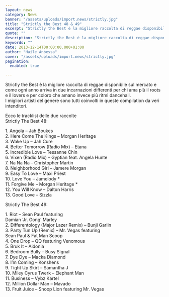 ```yaml
---
layout: news
category: News
banner: "/assets/uploads/import.news/strictly.jpg"
title: "Strictly the Best 48 & 49"
excerpt: "Strictly the Best è la migliore raccolta di reggae disponibile sul mercato e come ogni anno arriva in due incarnazioni differenti per chi ama più il roots e il lovers e per coloro che amano invece più ritmi dancehall. I migliori artisti del genere sono tutti coinvolti in queste compilation da veri intenditori. Ecco le [&hellip"
quote: ""
description: "Strictly the Best è la migliore raccolta di reggae disponibile sul mercato e come ogni anno arriva in due incarnazioni differenti per chi ama più il roots e il lovers e per coloro che amano invece più ritmi dancehall. I migliori artisti del genere sono tutti coinvolti in queste compilation da veri intenditori. Ecco le [&hellip"
keywords: ""
date: 2013-12-14T00:00:00.000+01:00
author: "Haile Anbessa"
cover: "/assets/uploads/import.news/strictly.jpg"
pagination:
  enabled: true

---
```


[](https://hotmc.com/strictly-the-best-48-49/strictly/)

Strictly the Best è la migliore raccolta di reggae disponibile sul mercato e come ogni anno arriva in due incarnazioni differenti per chi ama più il roots e il lovers e per coloro che amano invece più ritmi dancehall.  
I migliori artisti del genere sono tutti coinvolti in queste compilation da veri intenditori.

Ecco le tracklist delle due raccolte  
Strictly The Best 48:

1\. Angola – Jah Boukes  
2\. Here Come The Kings – Morgan Heritage  
3\. Wake Up – Jah Cure  
4\. Better Tomorrow (Radio Mix) – Etana  
5\. Incredible Love – Tessanne Chin  
6\. Vixen (Radio Mix) – Gyptian feat. Angela Hunte  
7\. Na Na Na – Christopher Martin  
8\. Neighborhood Girl – Jamere Morgan  
9\. Easy To Love – Maxi Priest  
10\. Love You – Jamelody \*  
11\. Forgive Me – Morgan Heritage \*  
12\. You Will Know – Dalton Harris  
13\. Good Love – Sizzla

Strictly The Best 49:

1\. Riot – Sean Paul featuring  
Damian ‘Jr. Gong’ Marley  
2\. Differentology (Major Lazer Remix) – Bunji Garlin  
3\. Party Tun Up (Remix) – Mr. Vegas featuring  
Sean Paul & Fat Man Scoop  
4\. One Drop – QQ featuring Venomous  
5\. Bruk It – Aidonia  
6\. Bedroom Bully – Busy Signal  
7\. Dye Dye – Macka Diamond  
8\. I’m Coming – Konshens  
9\. Tight Up Skirt – Samantha J  
10\. Miley Cyrus Twerk – Elephant Man  
11\. Business – Vybz Kartel  
12\. Million Dollar Man – Mavado  
13\. Fruit Juice – Snoop Lion featuring Mr. Vegas